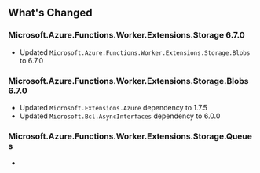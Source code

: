 ## What's Changed

<!-- Please add your release notes in the following format:
- My change description (#PR/#issue)
-->

### Microsoft.Azure.Functions.Worker.Extensions.Storage  6.7.0

- Updated `Microsoft.Azure.Functions.Worker.Extensions.Storage.Blobs` to 6.7.0


### Microsoft.Azure.Functions.Worker.Extensions.Storage.Blobs 6.7.0

- Updated `Microsoft.Extensions.Azure` dependency to 1.7.5
- Updated `Microsoft.Bcl.AsyncInterfaces` dependency to 6.0.0


### Microsoft.Azure.Functions.Worker.Extensions.Storage.Queues  <version>

- <entry>
